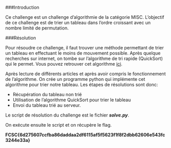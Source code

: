 
###Introduction

Ce challenge est un challenge d’algorithmie de la catégorie MISC. L’objectif de ce challenge est de trier un tableau dans l’ordre croissant avec un nombre limité de permutation.

###Résolution

Pour résoudre ce challenge, il faut trouver une méthode permettant de trier un tableau en effectuant le moins de mouvement possible.
Après quelque recherches sur internet, on tombe sur l’algorithme de tri rapide (QuickSort) qui le permet.
Vous pouvez retrouver cet algorithme [ici](https://www.geeksforgeeks.org/quick-sort/).

Après lecture de différents articles et après avoir compris le fonctionnement de l’algorithme. On crée un programme python qui implémente cet algorithme pour trier notre tableau.
Les étapes de résolutions sont donc:

* Récupération du tableau non trié</li>
* Utilisation de l’algorithme QuickSort pour trier le tableau</li>
* Envoi du tableau trié au serveur.</li>

Le script de résolution du challenge est le fichier ***solve.py***.

On exécute ensuite le script et on récupère le flag.


**FCSC{6d275607ccfba86daddaa2df6115af5f5623f1f8f2dbb62606e543fc3244e33a}**
